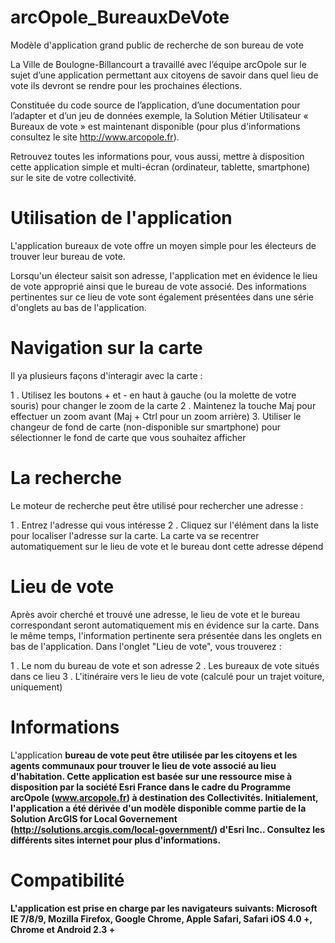 arcOpole_BureauxDeVote
======================

Modèle d'application grand public de recherche de son bureau de vote

La Ville de Boulogne-Billancourt a travaillé avec l’équipe arcOpole sur le sujet d’une application permettant
aux citoyens de savoir dans quel lieu de vote ils devront se rendre pour les prochaines élections.

Constituée du code source de l’application, d’une documentation pour l’adapter et d’un jeu de données exemple,
la Solution Métier Utilisateur « Bureaux de vote » est maintenant disponible (pour plus d'informations consultez le site http://www.arcopole.fr).

Retrouvez toutes les informations pour, vous aussi, mettre à disposition cette application simple et multi-écran 
(ordinateur, tablette, smartphone) sur le site de votre collectivité.

Utilisation de l'application
============================

L'application bureaux de vote offre un moyen simple pour les électeurs de trouver leur bureau de vote.

Lorsqu'un électeur saisit son adresse, l'application met en évidence le lieu de vote approprié ainsi que
le bureau de vote associé. Des informations pertinentes sur ce lieu de vote sont également présentées dans
une série d'onglets au bas de l'application.

Navigation sur la carte
=======================

Il ya plusieurs façons d'interagir avec la carte :

1 . Utilisez les boutons + et - en haut à gauche (ou la molette de votre souris) pour changer le zoom de la carte
2 . Maintenez la touche Maj pour effectuer un zoom avant (Maj + Ctrl pour un zoom arrière)
3. Utiliser le changeur de fond de carte (non-disponible sur smartphone) pour sélectionner le fond de carte que vous souhaitez afficher

La recherche
============

Le moteur de recherche peut être utilisé pour rechercher une adresse :

1 . Entrez l'adresse qui vous intéresse
2 . Cliquez sur l'élément dans la liste pour localiser l'adresse sur la carte. La carte va se recentrer automatiquement sur le lieu de vote et le bureau dont cette adresse dépend

Lieu de vote
============

Après avoir cherché et trouvé une adresse, le lieu de vote et le bureau correspondant seront automatiquement mis en évidence sur la carte. Dans le même temps, l'information pertinente sera présentée dans les onglets en bas de l'application.
Dans l'onglet "Lieu de vote", vous trouverez :

1 . Le nom du bureau de vote et son adresse
2 . Les bureaux de vote situés dans ce lieu
3 . L'itinéraire vers le lieu de vote (calculé pour un trajet voiture, uniquement)

Informations
============

L'application <b>bureau de vote peut être utilisée par les citoyens et les agents communaux pour trouver le lieu de vote associé au lieu d'habitation.
Cette application est basée sur une ressource mise à disposition par la société Esri France dans le cadre du Programme arcOpole (www.arcopole.fr) à destination des Collectivités. Initialement, l'application a été dérivée d'un modèle disponible comme partie de la Solution ArcGIS for Local Governement (http://solutions.arcgis.com/local-government/) d'Esri Inc.. 
Consultez les différents sites internet pour plus d'informations.

Compatibilité
=============

L'application est prise en charge par les navigateurs suivants: Microsoft IE 7/8/9, Mozilla Firefox,
Google Chrome, Apple Safari, Safari iOS 4.0 +, Chrome et Android 2.3 + 
